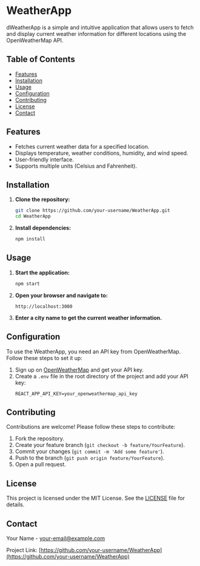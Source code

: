 # WeatherApp

dWeatherApp is a simple and intuitive application that allows users to fetch and display current weather information for different locations using the OpenWeatherMap API.

## Table of Contents

- [Features](#features)
- [Installation](#installation)
- [Usage](#usage)
- [Configuration](#configuration)
- [Contributing](#contributing)
- [License](#license)
- [Contact](#contact)

## Features

- Fetches current weather data for a specified location.
- Displays temperature, weather conditions, humidity, and wind speed.
- User-friendly interface.
- Supports multiple units (Celsius and Fahrenheit).

## Installation

1. **Clone the repository:**
    ```sh
    git clone https://github.com/your-username/WeatherApp.git
    cd WeatherApp
    ```

2. **Install dependencies:**
    ```sh
    npm install
    ```

## Usage

1. **Start the application:**
    ```sh
    npm start
    ```

2. **Open your browser and navigate to:**
    ```
    http://localhost:3000
    ```

3. **Enter a city name to get the current weather information.**

## Configuration

To use the WeatherApp, you need an API key from OpenWeatherMap. Follow these steps to set it up:

1. Sign up on [OpenWeatherMap](https://openweathermap.org/) and get your API key.
2. Create a `.env` file in the root directory of the project and add your API key:
    ```env
    REACT_APP_API_KEY=your_openweathermap_api_key
    ```

## Contributing

Contributions are welcome! Please follow these steps to contribute:

1. Fork the repository.
2. Create your feature branch (`git checkout -b feature/YourFeature`).
3. Commit your changes (`git commit -m 'Add some feature'`).
4. Push to the branch (`git push origin feature/YourFeature`).
5. Open a pull request.

## License

This project is licensed under the MIT License. See the [LICENSE](LICENSE) file for details.

## Contact

Your Name - [your-email@example.com](mailto:your-email@example.com)

Project Link: [https://github.com/your-username/WeatherApp](https://github.com/your-username/WeatherApp)

